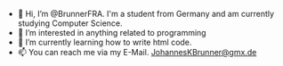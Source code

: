 - 👋 Hi, I’m @BrunnerFRA. I'm a student from Germany and am currently studying Computer Science.
- 👀 I’m interested in anything related to programming
- 🌱 I’m currently learning how to write html code.
- 📫 You can reach me via my E-Mail. JohannesKBrunner@gmx.de

<!---
BrunnerFRA/BrunnerFRA is a ✨ special ✨ repository because its `README.md` (this file) appears on your GitHub profile.
You can click the Preview link to take a look at your changes.
--->

